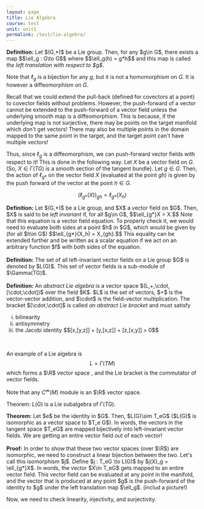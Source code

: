 ```yaml
---
layout: page
title: Lie Algebra
course: test
unit: unit1
permalink: /test/lie-algebra/
---
```


<div class="definition">
<b>Definition:</b> Let $(G,*)$ be a Lie group. Then, for any $g\in G$, there exists a map 
$$\ell_g : G\to G$$ 
where 
$$\ell_g(h) = g*h$$
and this map is called <i>the left translation with respect to $g$</i>.
</div>

Note that $\ell_g$ is a bijection for any $g$, but it is not a homomorphism on $G$. It is however a diffeomorphism on $G$. 

Recall that we could extend the pull-back (defined for covectors at a point) to covector fields without problems. However, the push-forward of a vector cannot be extended to the push-forward of a vector field unless the underlying smooth map is a diffeomorphism. This is because, if the underlying map is not surjective, there may be points on the target manifold which don't get vectors! There may also be multiple points in the domain mapped to the same point in the target, and the target point can't have multiple vectors! 

Thus, since $\ell_g$ is a diffeomorphism, we can push-forward vector fields with respect to it! This is done in the following way. Let $X$ be a vector field on $G$. (So, $X\in \Gamma(TG)$ is a smooth section of the tangent bundle). Let $g\in G$. Then, the action of $\ell_{g*}$ on the vector field $X$ (evaluated at the point $gh$) is given by the push forward of the vector at the point $h\in G$. 

$$(\ell_{g*}(X))_{gh} = \ell_{g*}(X_h)$$

<div class="definition">
<b>Definition:</b> Let $(G,*)$ be a Lie group, and $X$ a vector field on $G$. Then, $X$ is said to be <i>left invariant</i> if, for all $g\in G$, 
$$\ell_{g*}X = X.$$
Note that this equation is a vector field equation. To properly check it, we would need to evaluate both sides at a point $h$ in $G$, which would be given by (for all $h\in G$)
$$\ell_{g*}(X_h) = X_{gh}.$$
This equality can be extended further and be written as a scalar equation if we act on an arbitrary function $f$ with both sides of the equation.
</div> <br>

<div class="definition">
<b>Definition:</b> The set of all left-invariant vector fields on a Lie group $G$ is denoted by $L(G)$. This set of vector fields is a sub-module of $\Gamma(TG)$. 
</div> <br>

<div class="definition">
<b>Definition:</b> An <i>abstract Lie algebra</i> is a vector space $(L,+,\cdot,[\cdot,\cdot])$ over the field $K$. $L$ is the set of vectors, $+$ is the vector-vector addition, and $\cdot$ is the field-vector multiplication. The bracket $[\cdot,\cdot]$ is called <i>an abstract Lie bracket</i> and must satisfy 
<ol type="i">
<li>bilinearity </li>
<li>antisymmetry</li>
<li>the Jacobi identity
$$[x,[y,z]] + [y,[x,z]] + [z,[x,y]] = 0$$
</li>
</ol>
</div> <br>

An example of a Lie algebra is 
$$L = \Gamma(TM)$$
which forms a $\R$ vector space , and the Lie bracket is the commutator of vector fields. 

Note that any $C^\infty(M)$ module is an $\R$ vector space. 

Theorem: $L(G)$ is a Lie subalgebra of $\Gamma(TG)$. 

<div class="theorem">
<b>Theorem:</b> Let $e$ be the identity in $G$. Then, $L(G)\sim T_eG$ ($L(G)$ is isomorphic as a vector space to $T_e G$). In words, the vectors in the tangent space $T_eG$ are mapped bijectively into left-invariant vector fields. We are getting an entire vector field out of each vector! 
</div><br>

<div class="proof">
<b>Proof:</b> In order to show that these two vector spaces (over $\R$) are isomorphic, we need to construct a linear bijection between the two. Let's call this isomorphism $j$. Define $j : T_eG \to L(G)$ by 
$j(X)_g = \ell_{g*}X$. In words, the vector $X\in T_eG$ gets mapped to an entire vector field. This vector field can be evaluated at any point in the manifold, and the vector that is produced at any point $g$ is the push-forward of the identity to $g$ under the left translation map $\ell_g$. (includ a picture!)

Now, we need to check linearity, injectivity, and surjectivity. 


</div><br>
















